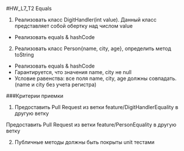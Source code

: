 #HW_L7_T2 Equals

1. Реализовать класс DigitHandler(int value).
Данный класс представляет собой обертку над числом value

* Реализовать equals & hashCode

2. Реализовать класс Person{name, city, age}, определить метод toString

* Реализовать equals & hashCode
* Гарантируется, что значения name, city не null
* Условие равенства: все поля name, city, age должны совпадать. (name и city без учета регистра)

###Критерии приемки

1. Предоставить Pull Request  из ветки feature/DigitHandlerEquality в другую ветку

Предоставить Pull Request  из ветки feature/PersonEquality в другую ветку

2. Публичные методы должны быть покрыты unit тестами